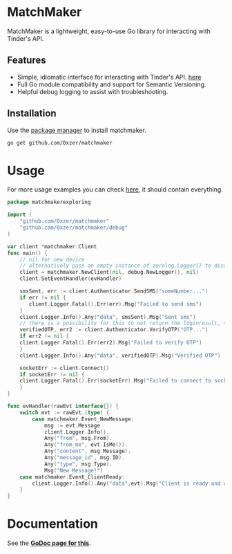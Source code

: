 # MatchMaker

MatchMaker is a lightweight, easy-to-use Go library for interacting with Tinder's API.

## Features

- Simple, idiomatic interface for interacting with Tinder's API. [here](https://github.com/0xzer/matchmaker/tree/main/mdtest)
- Full Go module compatibility and support for Semantic Versioning.
- Helpful debug logging to assist with troubleshooting.

## Installation

Use the [package manager](https://golang.org/dl/) to install matchmaker.

```bash
go get github.com/0xzer/matchmaker
```

# Usage
For more usage examples you can check [here](https://github.com/0xzer/matchmaker/tree/main/mdtest), it should contain everything.
```go
package matchmakerexploring

import (
	"github.com/0xzer/matchmaker"
	"github.com/0xzer/matchmaker/debug"
)

var client *matchmaker.Client
func main() {
    // nil for new device
    // alternatively pass an empty instance of zerolog.Logger{} to disable logging
    client = matchmaker.NewClient(nil, debug.NewLogger(), nil)
    client.SetEventHandler(evHandler)

    smsSent, err := client.Authenticator.SendSMS("someNumber...")
    if err != nil {
       client.Logger.Fatal().Err(err).Msg("Failed to send sms")
    }
    client.Logger.Info().Any("data", smsSent).Msg("Sent sms")
    // there is a possibility for this to not return the loginresult, that is if the device is not recognized and needs email validation aswell.
    verifiedOTP, err2 := client.Authenticator.VerifyOTP("OTP...")
    if err2 != nil {
	client.Logger.Fatal().Err(err2).Msg("Failed to verify OTP")
    }
    client.Logger.Info().Any("data", verifiedOTP).Msg("Verified OTP")

    socketErr := client.Connect()
    if socketErr != nil {
	client.Logger.Fatal().Err(socketErr).Msg("Failed to connect to socket")
    }
}

func evHandler(rawEvt interface{}) {
	switch evt := rawEvt.(type) {
        case matchmaker.Event_NewMessage:
            msg := evt.Message
            client.Logger.Info().
            Any("from", msg.From).
            Any("from_me", evt.IsMe()).
            Any("content", msg.Message).
            Any("message_id", msg.ID).
            Any("type", msg.Type).
            Msg("New Message!")
	case matchmaker.Event_ClientReady:
	    client.Logger.Info().Any("data",evt).Msg("Client is ready and connected!")
    }
}
```

# Documentation
See the **[GoDoc page for this](https://pkg.go.dev/github.com/0xzer/matchmaker)**.
